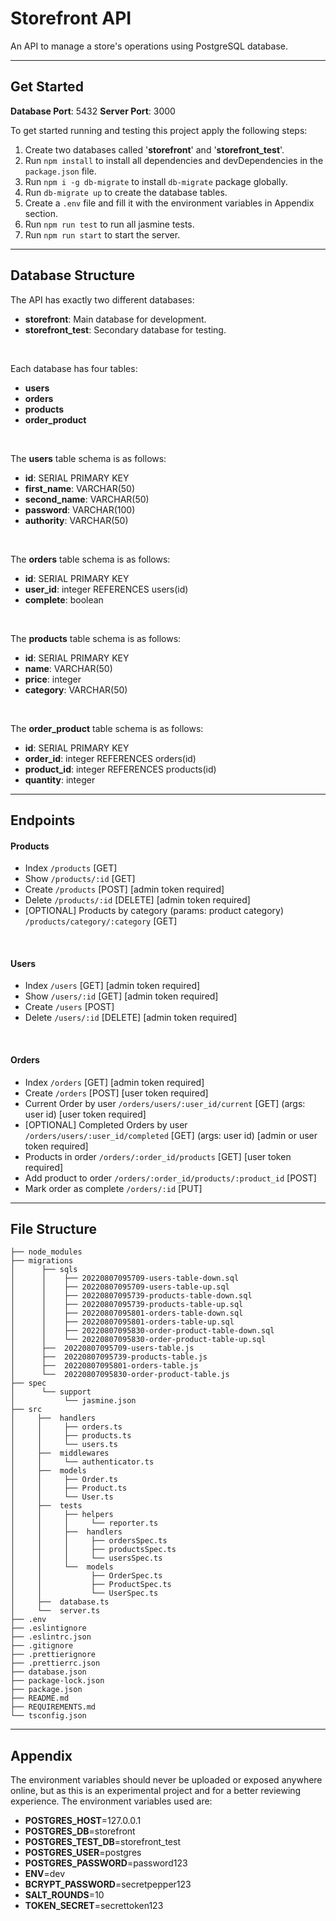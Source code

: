 # Storefront API

An API to manage a store's operations using PostgreSQL database.

---

## Get Started

**Database Port**: 5432
**Server Port**: 3000

To get started running and testing this project apply the following steps:

1. Create two databases called '**storefront**' and '**storefront_test**'.
2. Run `npm install` to install all dependencies and devDependencies in the `package.json` file.
3. Run `npm i -g db-migrate` to install `db-migrate` package globally.
4. Run `db-migrate up` to create the database tables.
5. Create a `.env` file and fill it with the environment variables in Appendix section.
6. Run `npm run test` to run all jasmine tests.
7. Run `npm run start` to start the server.

---

## Database Structure

The API has exactly two different databases:

-   **storefront**: Main database for development.
-   **storefront_test**: Secondary database for testing.

<br>

Each database has four tables:

-   **users**
-   **orders**
-   **products**
-   **order_product**

<br>

The **users** table schema is as follows:

-   **id**: SERIAL PRIMARY KEY
-   **first_name**: VARCHAR(50)
-   **second_name**: VARCHAR(50)
-   **password**: VARCHAR(100)
-   **authority**: VARCHAR(50)

<br>

The **orders** table schema is as follows:

-   **id**: SERIAL PRIMARY KEY
-   **user_id**: integer REFERENCES users(id)
-   **complete**: boolean

<br>

The **products** table schema is as follows:

-   **id**: SERIAL PRIMARY KEY
-   **name**: VARCHAR(50)
-   **price**: integer
-   **category**: VARCHAR(50)

<br>

The **order_product** table schema is as follows:

-   **id**: SERIAL PRIMARY KEY
-   **order_id**: integer REFERENCES orders(id)
-   **product_id**: integer REFERENCES products(id)
-   **quantity**: integer

---

## Endpoints

#### Products

-   Index `/products` [GET]
-   Show `/products/:id` [GET]
-   Create `/products` [POST] [admin token required]
-   Delete `/products/:id` [DELETE] [admin token required]
-   [OPTIONAL] Products by category (params: product category) `/products/category/:category` [GET]

<br>

#### Users

-   Index `/users` [GET] [admin token required]
-   Show `/users/:id` [GET] [admin token required]
-   Create `/users` [POST]
-   Delete `/users/:id` [DELETE] [admin token required]

<br>

#### Orders

-   Index `/orders` [GET] [admin token required]
-   Create `/orders` [POST] [user token required]
-   Current Order by user `/orders/users/:user_id/current` [GET] (args: user id) [user token required]
-   [OPTIONAL] Completed Orders by user `/orders/users/:user_id/completed` [GET] (args: user id) [admin or user token required]
-   Products in order `/orders/:order_id/products` [GET] [user token required]
-   Add product to order `/orders/:order_id/products/:product_id` [POST]
-   Mark order as complete `/orders/:id` [PUT]

---

## File Structure

    ├── node_modules
    ├── migrations
    │      ├── sqls
    │      │    ├── 20220807095709-users-table-down.sql
    │      │    ├── 20220807095709-users-table-up.sql
    │      │    ├── 20220807095739-products-table-down.sql
    │      │    ├── 20220807095739-products-table-up.sql
    │      │    ├── 20220807095801-orders-table-down.sql
    │      │    ├── 20220807095801-orders-table-up.sql
    │      │    ├── 20220807095830-order-product-table-down.sql
    │      │    └── 20220807095830-order-product-table-up.sql
    │      ├──  20220807095709-users-table.js
    │      ├──  20220807095739-products-table.js
    │      ├──  20220807095801-orders-table.js
    │      └──  20220807095830-order-product-table.js
    ├── spec
    │      └── support
    │           └── jasmine.json
    ├── src
    │     ├──  handlers
    │     │     ├── orders.ts
    │     │     ├── products.ts
    │     │     └── users.ts
    │     ├──  middlewares
    │     │     └── authenticator.ts
    │     ├──  models
    │     │     ├── Order.ts
    │     │     ├── Product.ts
    │     │     └── User.ts
    │     ├──  tests
    │     │     ├── helpers
    │     │     │     └── reporter.ts
    │     │     ├──  handlers
    │     │     │     ├── ordersSpec.ts
    │     │     │     ├── productsSpec.ts
    │     │     │     └── usersSpec.ts
    │     │     └──  models
    │     │           ├── OrderSpec.ts
    │     │           ├── ProductSpec.ts
    │     │           └── UserSpec.ts
    │     ├──  database.ts
    │     └──  server.ts
    ├── .env
    ├── .eslintignore
    ├── .eslintrc.json
    ├── .gitignore
    ├── .prettierignore
    ├── .prettierrc.json
    ├── database.json
    ├── package-lock.json
    ├── package.json
    ├── README.md
    ├── REQUIREMENTS.md
    └── tsconfig.json

---

## Appendix

The environment variables should never be uploaded or exposed anywhere online, but as this is an experimental project and for a better reviewing experience. The environment variables used are:

-   **POSTGRES_HOST**=127.0.0.1
-   **POSTGRES_DB**=storefront
-   **POSTGRES_TEST_DB**=storefront_test
-   **POSTGRES_USER**=postgres
-   **POSTGRES_PASSWORD**=password123
-   **ENV**=dev
-   **BCRYPT_PASSWORD**=secretpepper123
-   **SALT_ROUNDS**=10
-   **TOKEN_SECRET**=secrettoken123
